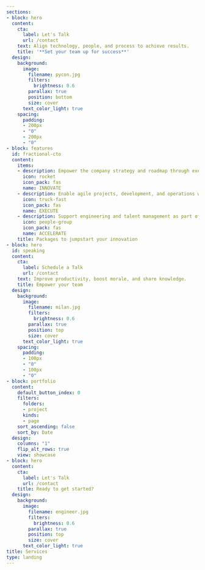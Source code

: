 ```yaml
---
sections:
- block: hero
  content:
    cta:
      label: Let's Talk
      url: /contact
    text: Align technology, people, and process to achieve results.
    title: '**Set your team up for success**'
  design:
    background:
      image:
        filename: pycon.jpg
        filters:
          brightness: 0.6
        parallax: true
        position: bottom
        size: cover
      text_color_light: true
    spacing:
      padding:
      - 200px
      - "0"
      - 200px
      - "0"
- block: features
  id: fractional-cto
  content:
    items:
    - description: Empower the company strategy and roadmap through executive advising
      icon: rocket
      icon_pack: fas
      name: INNOVATE
    - description: Enable agile projects, development, and operations with team leadership
      icon: truck-fast
      icon_pack: fas
      name: EXECUTE
    - description: Support engineering and talent management as part of your team
      icon: people-group
      icon_pack: fas
      name: ACCELERATE
    title: Packages to jumpstart your innovation
- block: hero
  id: speaking
  content:
    cta:
      label: Schedule a Talk
      url: /contact
    text: Improve productivity, boost morale, and share knowledge.
    title: Empower your team
  design:
    background:
      image:
        filename: milan.jpg
        filters:
          brightness: 0.6
        parallax: true
        position: top
        size: cover
      text_color_light: true
    spacing:
      padding:
      - 100px
      - "0"
      - 100px
      - "0"
- block: portfolio
  content:
    default_button_index: 0
    filters:
      folders:
      - project
      kinds:
      - page
    sort_ascending: false
    sort_by: Date
  design:
    columns: "1"
    flip_alt_rows: true
    view: showcase
- block: hero
  content:
    cta:
      label: Let's Talk
      url: /contact
    title: Ready to get started?
  design:
    background:
      image:
        filename: engineer.jpg
        filters:
          brightness: 0.6
        parallax: true
        position: top
        size: cover
      text_color_light: true
title: Services
type: landing
---
```

